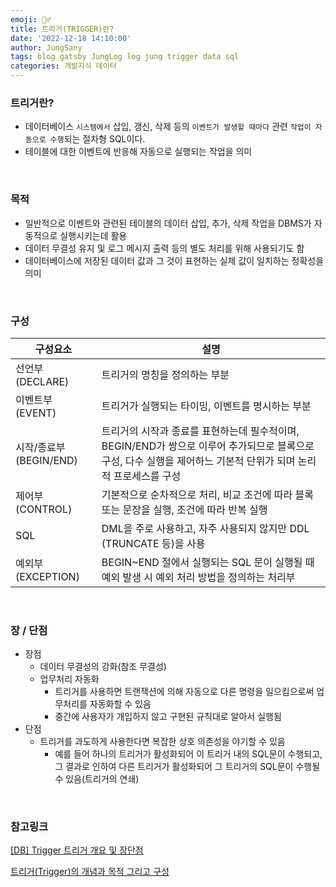 ```yaml
---
emoji: 🧞‍♂️
title: 트리거(TRIGGER)란?
date: '2022-12-18 14:10:00'
author: JungSany
tags: blog gatsby JungLog log jung trigger data sql
categories: 개발지식 데이터
---
```


### 트리거란?

- 데이터베이스 `시스템에서` 삽입, 갱신, 삭제 등의 `이벤트가 발생할 때마다` 관련 `작업이 자동으로 수행`되는 절차형 SQL이다.
- 테이블에 대한 이벤트에 반응해 자동으로 실행되는 작업을 의미

<br/>

### 목적

- 일반적으로 이벤트와 관련된 테이블의 데이터 삽입, 추가, 삭제 작업을 DBMS가 자동적으로 실행시키는데 활용
- 데이터 무결성 유지 및 로그 메시지 출력 등의 별도 처리를 위해 사용되기도 함
- 데이터베이스에 저장된 데이터 값과 그 것이 표현하는 실제 값이 일치하는 정확성을 의미

<br/>

### 구성

| 구성요소               | 설명                                                                                                                                                             |
| ---------------------- | ---------------------------------------------------------------------------------------------------------------------------------------------------------------- |
| 선언부(DECLARE)        | 트리거의 명칭을 정의하는 부분                                                                                                                                    |
| 이벤트부(EVENT)        | 트리거가 실행되는 타이밍, 이벤트를 명시하는 부분                                                                                                                 |
| 시작/종료부(BEGIN/END) | 트리거의 시작과 종료를 표현하는데 필수적이며, BEGIN/END가 쌍으로 이루어 추가되므로 블록으로 구성, 다수 실행을 제어하느 기본적 단위가 되며 논리적 프로세스를 구성 |
| 제어부(CONTROL)        | 기본적으로 순차적으로 처리, 비교 조건에 따라 블록 또는 문장을 실행, 조건에 따라 반복 실행                                                                        |
| SQL                    | DML을 주로 사용하고, 자주 사용되지 않지만 DDL (TRUNCATE 등)을 사용                                                                                               |
| 예외부(EXCEPTION)      | BEGIN~END 절에서 실행되는 SQL 문이 실행될 때 예외 발생 시 예외 처리 방법을 정의하는 처리부                                                                       |

<br/>

### 장 / 단점

- 장점
  - 데이터 무결성의 강화(참조 무결성)
  - 업무처리 자동화
    - 트리거를 사용하면 트랜잭션에 의해 자동으로 다른 명령을 일으킴으로써 업무처리를 자동화할 수 있음
    - 중간에 사용자가 개입하지 않고 구현된 규칙대로 알아서 실행됨
- 단점
  - 트리거를 과도하게 사용한다면 복잡한 상호 의존성을 야기할 수 있음
    - 예를 들어 하나의 트리거가 활성화되어 이 트리거 내의 SQL문이 수행되고, 그 결과로 인하여 다른 트리거가 활성화되어 그 트리거의 SQL문이 수행될 수 있음(트리거의 연쇄)

<br/>

### 참고링크

[[DB] Trigger 트리거 개요 및 장단점](https://runcoding.tistory.com/32)

[트리거(Trigger)의 개념과 목적 그리고 구성](https://computer-science-student.tistory.com/129)

<br/>

```toc

```
